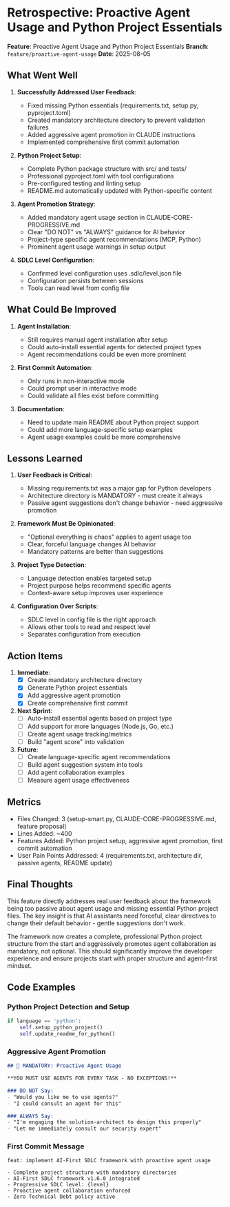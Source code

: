 # Retrospective: Proactive Agent Usage and Python Project Essentials

**Feature**: Proactive Agent Usage and Python Project Essentials
**Branch**: `feature/proactive-agent-usage`
**Date**: 2025-08-05

## What Went Well

1. **Successfully Addressed User Feedback**:
   - Fixed missing Python essentials (requirements.txt, setup.py, pyproject.toml)
   - Created mandatory architecture directory to prevent validation failures
   - Added aggressive agent promotion in CLAUDE instructions
   - Implemented comprehensive first commit automation

2. **Python Project Setup**:
   - Complete Python package structure with src/ and tests/
   - Professional pyproject.toml with tool configurations
   - Pre-configured testing and linting setup
   - README.md automatically updated with Python-specific content

3. **Agent Promotion Strategy**:
   - Added mandatory agent usage section in CLAUDE-CORE-PROGRESSIVE.md
   - Clear "DO NOT" vs "ALWAYS" guidance for AI behavior
   - Project-type specific agent recommendations (MCP, Python)
   - Prominent agent usage warnings in setup output

4. **SDLC Level Configuration**:
   - Confirmed level configuration uses .sdlc/level.json file
   - Configuration persists between sessions
   - Tools can read level from config file

## What Could Be Improved

1. **Agent Installation**:
   - Still requires manual agent installation after setup
   - Could auto-install essential agents for detected project types
   - Agent recommendations could be even more prominent

2. **First Commit Automation**:
   - Only runs in non-interactive mode
   - Could prompt user in interactive mode
   - Could validate all files exist before committing

3. **Documentation**:
   - Need to update main README about Python project support
   - Could add more language-specific setup examples
   - Agent usage examples could be more comprehensive

## Lessons Learned

1. **User Feedback is Critical**:
   - Missing requirements.txt was a major gap for Python developers
   - Architecture directory is MANDATORY - must create it always
   - Passive agent suggestions don't change behavior - need aggressive promotion

2. **Framework Must Be Opinionated**:
   - "Optional everything is chaos" applies to agent usage too
   - Clear, forceful language changes AI behavior
   - Mandatory patterns are better than suggestions

3. **Project Type Detection**:
   - Language detection enables targeted setup
   - Project purpose helps recommend specific agents
   - Context-aware setup improves user experience

4. **Configuration Over Scripts**:
   - SDLC level in config file is the right approach
   - Allows other tools to read and respect level
   - Separates configuration from execution

## Action Items

1. **Immediate**:
   - [x] Create mandatory architecture directory
   - [x] Generate Python project essentials
   - [x] Add aggressive agent promotion
   - [x] Create comprehensive first commit

2. **Next Sprint**:
   - [ ] Auto-install essential agents based on project type
   - [ ] Add support for more languages (Node.js, Go, etc.)
   - [ ] Create agent usage tracking/metrics
   - [ ] Build "agent score" into validation

3. **Future**:
   - [ ] Create language-specific agent recommendations
   - [ ] Build agent suggestion system into tools
   - [ ] Add agent collaboration examples
   - [ ] Measure agent usage effectiveness

## Metrics

- Files Changed: 3 (setup-smart.py, CLAUDE-CORE-PROGRESSIVE.md, feature proposal)
- Lines Added: ~400
- Features Added: Python project setup, aggressive agent promotion, first commit automation
- User Pain Points Addressed: 4 (requirements.txt, architecture dir, passive agents, README update)

## Final Thoughts

This feature directly addresses real user feedback about the framework being too passive about agent usage and missing essential Python project files. The key insight is that AI assistants need forceful, clear directives to change their default behavior - gentle suggestions don't work.

The framework now creates a complete, professional Python project structure from the start and aggressively promotes agent collaboration as mandatory, not optional. This should significantly improve the developer experience and ensure projects start with proper structure and agent-first mindset.

## Code Examples

### Python Project Detection and Setup
```python
if language == 'python':
    self.setup_python_project()
    self.update_readme_for_python()
```

### Aggressive Agent Promotion
```markdown
## 🚨 MANDATORY: Proactive Agent Usage

**YOU MUST USE AGENTS FOR EVERY TASK - NO EXCEPTIONS!**

### DO NOT Say:
- "Would you like me to use agents?"
- "I could consult an agent for this"

### ALWAYS Say:
- "I'm engaging the solution-architect to design this properly"
- "Let me immediately consult our security expert"
```

### First Commit Message
```
feat: implement AI-First SDLC framework with proactive agent usage

- Complete project structure with mandatory directories
- AI-First SDLC framework v1.6.0 integrated
- Progressive SDLC level: {level}
- Proactive agent collaboration enforced
- Zero Technical Debt policy active
```